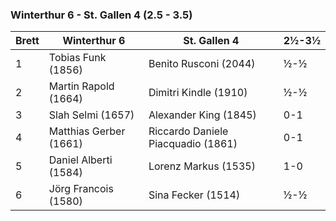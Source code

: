 ### Winterthur 6  - St. Gallen 4 (2.5 - 3.5)

| Brett | Winterthur 6           | St. Gallen 4                       | 2½-3½ |
|-------|------------------------|------------------------------------|-------|
| 1     | Tobias Funk (1856)     | Benito Rusconi (2044)              | ½-½   |
| 2     | Martin Rapold (1664)   | Dimitri Kindle (1910)              | ½-½   |
| 3     | Slah Selmi (1657)      | Alexander King (1845)              | 0-1   |
| 4     | Matthias Gerber (1661) | Riccardo Daniele Piacquadio (1861) | 0-1   |
| 5     | Daniel Alberti (1584)  | Lorenz Markus (1535)               | 1-0   |
| 6     | Jörg Francois (1580)   | Sina Fecker (1514)                 | ½-½   |
